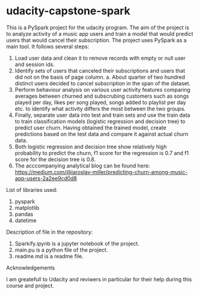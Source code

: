 # udacity-capstone-spark

This is a PySpark project for the udacity program. The aim of the project is to analyze activity of a music app users and train a model that would predict users that would cancel their subscription.
The project uses PySpark as a main tool. It follows several steps:

1. Load user data and clean it to remove records with empty or null user and session ids.
2. Identify sets of users that canceled their subscriptions and users that did not on the basis of page column.
    a. About quarter of two hundred distinct users decided to cancel subscription in the span of the dataset.
3. Perform behaviour analysis on various user activity features comparing averages between churned and subscrubing customers such as songs played per day, likes per song played, songs added to playlist per day etc. to identify what activity differs the most between the two groups.
5. Finally, separate user data into test and train sets and use the train data to train classification models (logistic regression and decision tree) to predict user churn. Having obtained the trained model, create predictions based on the test data and compare it against actual churn data.
5. Both logistic regression and decision tree show relatively high probability to predict the churn, f1 score for the regression is 0.7 and f1 score for the decision tree is 0.8.
6. The acccompanying analytical blog can be found here:
   https://medium.com/@iaroslav-miller/predicting-churn-among-music-app-users-2a2ee9cd0d8


List of libraries used:
1. pyspark
2. matplotlib
3. pandas
4. datetime

Description of file in the repository:
1. Sparkify.ipynb is a jupyter notebook of the project.
2. main.pu is a python file of the project.
3. readme.md is a readme file.

Acknowledgements

I am greatefull to Udacity and reviwers in particular for their help during this course and project.
